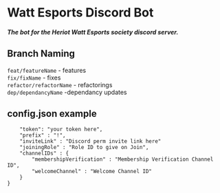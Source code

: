 # Watt Esports Discord Bot

##### The bot for the Heriot Watt Esports society discord server.
 
   
 

## Branch Naming

`feat/featureName` - features  
`fix/fixName` - fixes  
`refactor/refactorName` - refactorings  
`dep/dependancyName` -dependancy updates  

## config.json example

```{
    "token": "your token here",
    "prefix" : "!",
    "inviteLink" : "Discord perm invite link here"
    "joiningRole" : "Role ID to give on Join",
    "channelIDs" : {
        "membershipVerification" : "Membership Verification Channel ID",
        "welcomeChannel" : "Welcome Channel ID"
    }
}
```
